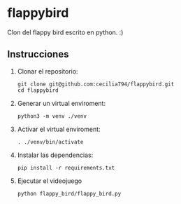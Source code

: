 # flappybird
Clon del flappy bird escrito en python. :)

## Instrucciones
1. Clonar el repositorio:
   ```
   git clone git@github.com:cecilia794/flappybird.git
   cd flappybird
   ```
1. Generar un virtual enviroment:

   ```
   python3 -m venv ./venv
   ```
1. Activar el virtual enviroment:

   ```
   . ./venv/bin/activate
   ```
1. Instalar las dependencias:
   ```
   pip install -r requirements.txt
   ```
1. Ejecutar el videojuego
   ```
   python flappy_bird/flappy_bird.py
   ```
